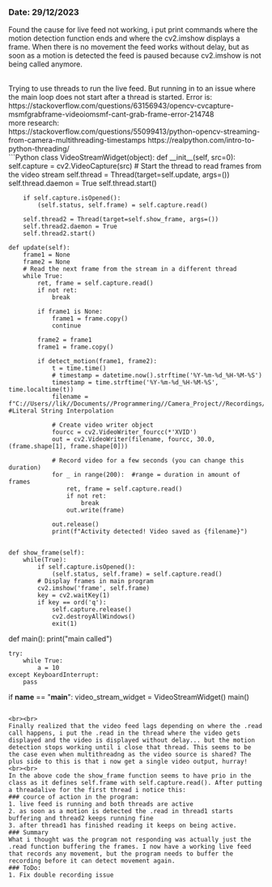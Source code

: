 ### Date: 29/12/2023

Found the cause for live feed not working, i put print commands where the motion detection function ends and where the cv2.imshow displays a frame. 
When there is no movement the feed works without delay, but as soon as a motion is detected the feed is paused because cv2.imshow is not being called anymore. 

<br>
Trying to use threads to run the live feed. But running in to an issue where the main loop does not start after a thread is started.
Error is: https://stackoverflow.com/questions/63156943/opencv-cvcapture-msmfgrabframe-videoiomsmf-cant-grab-frame-error-214748

<br>
more research:
<br>
https://stackoverflow.com/questions/55099413/python-opencv-streaming-from-camera-multithreading-timestamps
https://realpython.com/intro-to-python-threading/
<br>
```Python
class VideoStreamWidget(object):
    def __init__(self, src=0):
        self.capture = cv2.VideoCapture(src)
        # Start the thread to read frames from the video stream
        self.thread = Thread(target=self.update, args=())
        self.thread.daemon = True
        self.thread.start()

        if self.capture.isOpened():
            (self.status, self.frame) = self.capture.read()

        self.thread2 = Thread(target=self.show_frame, args=())
        self.thread2.daemon = True
        self.thread2.start()

    def update(self):
        frame1 = None
        frame2 = None
        # Read the next frame from the stream in a different thread
        while True:
            ret, frame = self.capture.read()
            if not ret:
                break

            if frame1 is None:
                frame1 = frame.copy()
                continue

            frame2 = frame1
            frame1 = frame.copy()

            if detect_motion(frame1, frame2):
                t = time.time()
                # timestamp = datetime.now().strftime('%Y-%m-%d_%H-%M-%S')
                timestamp = time.strftime('%Y-%m-%d_%H-%M-%S', time.localtime(t))
                filename = f"C://Users//lik//Documents//Programmering//Camera_Project//Recordings//activity_{timestamp}.avi" #Literal String Interpolation
                
                # Create video writer object
                fourcc = cv2.VideoWriter_fourcc(*'XVID')
                out = cv2.VideoWriter(filename, fourcc, 30.0, (frame.shape[1], frame.shape[0]))
                
                # Record video for a few seconds (you can change this duration)
                for _ in range(200):  #range = duration in amount of frames
                    ret, frame = self.capture.read()
                    if not ret:
                        break
                    out.write(frame)
                
                out.release()
                print(f"Activity detected! Video saved as {filename}")

    
    def show_frame(self):
        while(True):
            if self.capture.isOpened():
                (self.status, self.frame) = self.capture.read()
            # Display frames in main program
            cv2.imshow('frame', self.frame)
            key = cv2.waitKey(1)
            if key == ord('q'):
                self.capture.release()
                cv2.destroyAllWindows()
                exit(1)

def main():
    print("main called")

    try:
        while True:
            a = 10
    except KeyboardInterrupt:
        pass
        

if __name__ == "__main__":
    video_stream_widget = VideoStreamWidget()
    main()
```

<br><br>
Finally realized that the video feed lags depending on where the .read call happens, i put the .read in the thread where the video gets displayed and the video is displayed without delay... but the motion detection stops working until i close that thread. This seems to be the case even when multithreadng as the video source is shared? The plus side to this is that i now get a single video output, hurray!
<br><br>
In the above code the show_frame function seems to have prio in the class as it defines self.frame with self.capture.read(). After putting a threadalive for the first thread i notice this: 
### cource of action in the program:
1. live feed is running and both threads are active
2. as soon as a motion is detected the .read in thread1 starts buffering and thread2 keeps running fine
3. after thread1 has finished reading it keeps on being active.
### Summary
What i thought was the program not responding was actually just the .read function buffering the frames. I now have a working live feed that records any movement, but the program needs to buffer the recording before it can detect movement again. 
### ToDo:
1. Fix double recording issue